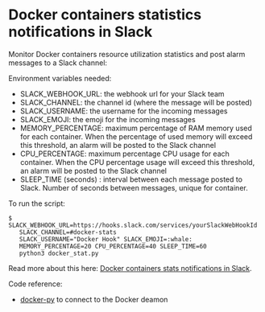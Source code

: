 # Docker containers statistics notifications in Slack

Monitor Docker containers resource utilization statistics and post alarm messages to a Slack channel:

Environment variables needed:
<ul>
 	<li>SLACK_WEBHOOK_URL: the webhook url for your Slack team</li>
 	<li>SLACK_CHANNEL: the channel id (where the message will be posted)</li>
 	<li>SLACK_USERNAME: the username for the incoming messages</li>
 	<li>SLACK_EMOJI: the emoji for the incoming messages</li>
 	<li>MEMORY_PERCENTAGE: maximum percentage of RAM memory used for each container. When the percentage of used memory will exceed this threshold, an alarm will be posted to the Slack channel</li>
 	<li>CPU_PERCENTAGE: maximum percentage CPU usage for each container. When the CPU percentage usage will exceed this threshold, an alarm will be posted to the Slack channel</li>
 	<li>SLEEP_TIME (seconds) : interval between each message posted to Slack. Number of seconds between messages, unique for container.</li>
</ul>

To run the script:

```shell
$ SLACK_WEBHOOK_URL=https://hooks.slack.com/services/yourSlackWebHookId
   SLACK_CHANNEL=#docker-stats 
   SLACK_USERNAME="Docker Hook" SLACK_EMOJI=:whale: 
   MEMORY_PERCENTAGE=20 CPU_PERCENTAGE=40 SLEEP_TIME=60 
   python3 docker_stat.py
```

Read more about this here: [Docker containers stats notifications in Slack](https://whiletrue.run/2017/01/06/docker-containers-stats-notifications-in-slack/).

Code reference:

 * [docker-py](https://github.com/docker/docker-py) to connect to the Docker deamon
